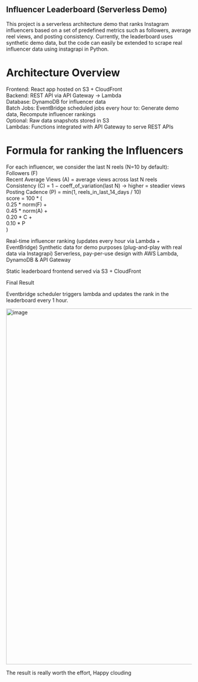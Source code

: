 ##  Influencer Leaderboard (Serverless Demo)

This project is a serverless architecture demo that ranks Instagram influencers based on a set of predefined metrics such as followers, average reel views, and posting consistency.
Currently, the leaderboard uses synthetic demo data, but the code can easily be extended to scrape real influencer data using instagrapi in Python.

# Architecture Overview
Frontend: React app hosted on S3 + CloudFront  
Backend: REST API via API Gateway → Lambda  
Database: DynamoDB for influencer data  
Batch Jobs: EventBridge scheduled jobs every hour to:  Generate demo data, Recompute influencer rankings  
Optional: Raw data snapshots stored in S3  
Lambdas: Functions integrated with API Gateway to serve REST APIs  

# Formula for ranking the Influencers  
For each influencer, we consider the last N reels (N=10 by default):  
Followers (F)  
Recent Average Views (A) = average views across last N reels  
Consistency (C) = 1 − coeff_of_variation(last N) → higher = steadier views  
Posting Cadence (P) = min(1, reels_in_last_14_days / 10)  
score = 100 * (   
  0.25 * norm(F) +  
  0.45 * norm(A) +  
  0.20 * C +  
  0.10 * P  
)  

Real-time influencer ranking (updates every hour via Lambda + EventBridge)
Synthetic data for demo purposes (plug-and-play with real data via Instagrapi)
Serverless, pay-per-use design with AWS Lambda, DynamoDB & API Gateway

Static leaderboard frontend served via S3 + CloudFront

Final Result

Eventbridge scheduler triggers lambda and updates the rank in the leaderboard every 1 hour.

<img width="1845" height="966" alt="image" src="https://github.com/user-attachments/assets/9a378cb6-1861-4dbf-a319-404930d70cf9" />



  The result is really worth the effort, Happy clouding

